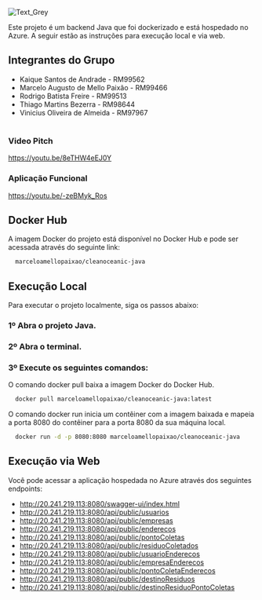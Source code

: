 
![Text_Grey](https://github.com/CleanOceanic/devops/assets/80494196/2cf34a3c-d5bb-491a-bea0-ccf152eb3fe4)

Este projeto é um backend Java que foi dockerizado e está hospedado no Azure. 
A seguir estão as instruções para execução local e via web.

## Integrantes do Grupo

- Kaique Santos de Andrade - RM99562
- Marcelo Augusto de Mello Paixão - RM99466
- Rodrigo Batista Freire - RM99513
- Thiago Martins Bezerra - RM98644
- Vinicius Oliveira de Almeida - RM97967

#

### Video Pitch
https://youtu.be/8eTHW4eEJ0Y

### Aplicação Funcional
https://youtu.be/-zeBMyk_Ros



## Docker Hub
A imagem Docker do projeto está disponível no Docker Hub e pode ser acessada através do seguinte link:
```sh
  marceloamellopaixao/cleanoceanic-java
```

## Execução Local
Para executar o projeto localmente, siga os passos abaixo:

### 1º Abra o projeto Java.
### 2º Abra o terminal.
### 3º Execute os seguintes comandos:

O comando docker pull baixa a imagem Docker do Docker Hub.
```sh
  docker pull marceloamellopaixao/cleanoceanic-java:latest
```

O comando docker run inicia um contêiner com a imagem baixada e mapeia a porta 8080 do contêiner para a porta 8080 da sua máquina local.
```sh
  docker run -d -p 8080:8080 marceloamellopaixao/cleanoceanic-java
```

## Execução via Web
Você pode acessar a aplicação hospedada no Azure através dos seguintes endpoints:

- http://20.241.219.113:8080/swagger-ui/index.html
- http://20.241.219.113:8080/api/public/usuarios
- http://20.241.219.113:8080/api/public/empresas
- http://20.241.219.113:8080/api/public/enderecos
- http://20.241.219.113:8080/api/public/pontoColetas
- http://20.241.219.113:8080/api/public/residuoColetados
- http://20.241.219.113:8080/api/public/usuarioEnderecos
- http://20.241.219.113:8080/api/public/empresaEnderecos
- http://20.241.219.113:8080/api/public/pontoColetaEnderecos
- http://20.241.219.113:8080/api/public/destinoResiduos
- http://20.241.219.113:8080/api/public/destinoResiduoPontoColetas
